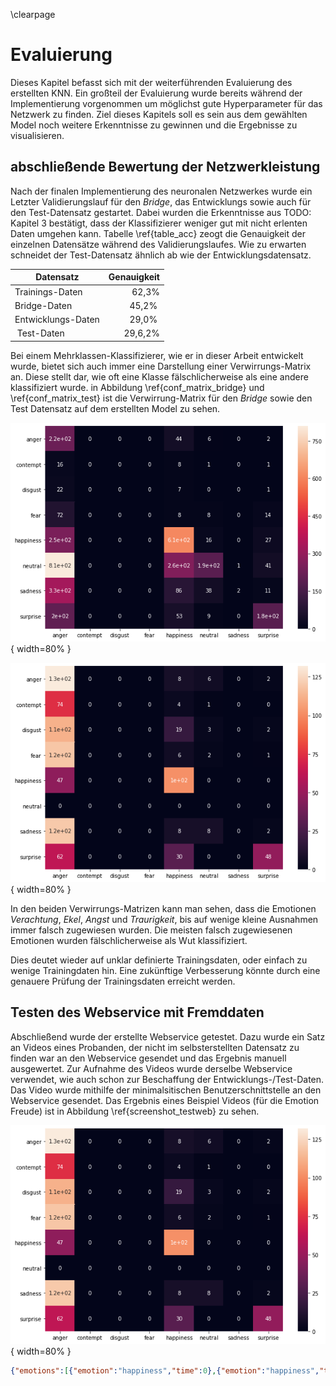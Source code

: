 \clearpage

# Evaluierung

Dieses Kapitel befasst sich mit der weiterführenden Evaluierung des erstellten KNN. Ein großteil der Evaluierung wurde bereits während der Implementierung vorgenommen um möglichst gute Hyperparameter für das Netzwerk zu finden. Ziel dieses Kapitels soll es sein aus dem gewählten Model noch weitere Erkenntnisse zu gewinnen und die Ergebnisse zu visualisieren.

## abschließende Bewertung der Netzwerkleistung

Nach der finalen Implementierung des neuronalen Netzwerkes wurde ein Letzter Validierungslauf für den *Bridge*, das Entwicklungs sowie auch für den Test-Datensatz gestartet. Dabei wurden die Erkenntnisse aus TODO: Kapitel 3 bestätigt, dass der Klassifizierer weniger gut mit nicht erlenten Daten umgehen kann. Tabelle \ref{table_acc} zeogt die Genauigkeit der einzelnen Datensätze während des Validierungslaufes. Wie zu erwarten schneidet der Test-Datensatz ähnlich ab wie der Entwicklungsdatensatz.

Datensatz | Genauigkeit |
| ----- | ----: |
| Trainings-Daten | 62,3% <!--TODO: verify --> |
| Bridge-Daten | 45,2% |
| Entwicklungs-Daten | 29,0% | 
| Test-Daten | 29,6,2% |

Bei einem Mehrklassen-Klassifizierer, wie er in dieser Arbeit entwickelt wurde, bietet sich auch immer eine Darstellung einer Verwirrungs-Matrix an. Diese stellt dar, wie oft eine Klasse fälschlicherweise als eine andere klassifiziert wurde. in Abbildung \ref{conf_matrix_bridge} und \ref{conf_matrix_test} ist die Verwirrung-Matrix für den *Bridge* sowie den Test Datensatz auf dem erstellten Model zu sehen.

![Verwirrungs-Matrix für den *Bridge* Datensatz. Auf der Y-Achse sind die tatsächlichen Emotionen zu sehen, auf der X-Achse die vom Netz vorhergesagten Emotionen.  \label{conf_matrix_bridge}](source/figures/conf_matrix_bridge.png){ width=80% }

![Verwirrungs-Matrix für den Test Datensatz. \label{conf_matrix_test}](source/figures/conf_matrix_test.png){ width=80% }

In den beiden Verwirrungs-Matrizen kann man sehen, dass die Emotionen *Verachtung*, *Ekel*, *Angst* und *Traurigkeit*, bis auf wenige kleine Ausnahmen immer falsch zugewiesen wurden. Die meisten falsch zugewiesenen Emotionen wurden fälschlicherweise als Wut klassifiziert.

Dies deutet wieder auf unklar definierte Trainingsdaten, oder einfach zu wenige Trainingdaten hin. Eine zukünftige Verbesserung könnte durch eine genauere Prüfung der Trainingsdaten erreicht werden.

## Testen des Webservice mit Fremddaten

Abschließend wurde der erstellte Webservice getestet. Dazu wurde ein Satz an Videos eines Probanden, der nicht im selbsterstellten Datensatz zu finden war an den Webservice gesendet und das Ergebnis manuell ausgewertet.
Zur Aufnahme des Videos wurde derselbe Webservice verwendet, wie auch schon zur Beschaffung der Entwicklungs-/Test-Daten. Das Video wurde mithilfe der minimalsitischen Benutzerschnittstelle an den Webservice gesendet. Das Ergebnis eines Beispiel Videos (für die Emotion Freude) ist in Abbildung \ref{screenshot_testweb} zu sehen.

![Verwirrungs-Matrix für den Test Datensatz. \label{screenshot_testweb}](source/figures/conf_matrix_test.png){ width=80% }
```JSON
{"emotions":[{"emotion":"happiness","time":0},{"emotion":"happiness","time":1},{"emotion":"no_face","time":2},{"emotion":"no_face","time":3},{"emotion":"no_face","time":4},{"emotion":"happiness","time":5},{"emotion":"happiness","time":6},{"emotion":"happiness","time":7},{"emotion":"happiness","time":8},{"emotion":"happiness","time":9},{"emotion":"happiness","time":10},{"emotion":"happiness","time":11},{"emotion":"happiness","time":12},{"emotion":"happiness","time":13}],"videoname":"happiness_55zc2lbb1o7y5s3y37.webm"}
```


